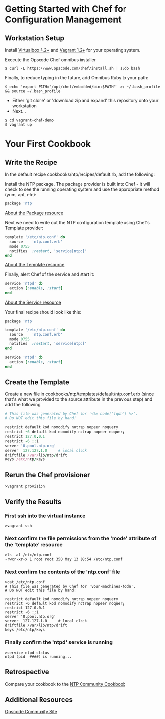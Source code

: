 Getting Started with Chef for Configuration Management
======================================================

Workstation Setup
-----------------

Install [Virtualbox 4.2+](https://www.virtualbox.org/wiki/Downloads) and [Vagrant 1.2+](http://downloads.vagrantup.com/) for your operating system.

Execute the Opscode Chef omnibus installer

`$ curl -L https://www.opscode.com/chef/install.sh | sudo bash`

Finally, to reduce typing in the future, add Omnibus Ruby to your path:

`$ echo 'export PATH="/opt/chef/embedded/bin:$PATH"' >> ~/.bash_profile && source ~/.bash_profile`

* Either 'git clone' or 'download zip and expand' this repository onto your workstation
* Next...

```
$ cd vagrant-chef-demo
$ vagrant up
```

Your First Cookbook
===================

Write the Recipe
----------------

In the default recipe cookbooks/ntp/recipes/default.rb, add the following:

Install the NTP package. The package provider is built into Chef - it will check to see the running operating system and use the appropriate method (yum, apt, etc):

```ruby
package 'ntp'
```

[About the Package resource](http://docs.opscode.com/resource_package.html)

Next we need to write out the NTP configuration template using Chef's Template provider:

```ruby
template '/etc/ntp.conf' do
  source    'ntp.conf.erb'
  mode 0755
  notifies  :restart, 'service[ntpd]'
end
```

[About the Template resource](http://docs.opscode.com/essentials_cookbook_templates.html)

Finally, alert Chef of the service and start it:

```ruby
service 'ntpd' do
  action [:enable, :start]
end
```

[About the Service resource](http://docs.opscode.com/resource_service.html)

Your final recipe should look like this:

```ruby
package 'ntp'

template '/etc/ntp.conf' do
  source    'ntp.conf.erb'
  mode 0755
  notifies  :restart, 'service[ntpd]'
end

service 'ntpd' do
  action [:enable, :start]
end
```

Create the Template
-------------------

Create a new file in cookbooks/ntp/templates/default/ntp.conf.erb (since that's what we provided to the source attribute in the previous step) and add the following:

```ruby
# This file was generated by Chef for '<%= node['fqdn'] %>'.
# Do NOT edit this file by hand!

restrict default kod nomodify notrap nopeer noquery
restrict -6 default kod nomodify notrap nopeer noquery
restrict 127.0.0.1
restrict -6 ::1
server '0.pool.ntp.org'
server  127.127.1.0     # local clock
driftfile /var/lib/ntp/drift
keys /etc/ntp/keys
```

Rerun the Chef provisioner
--------------------------

```
>vagrant provision
```

Verify the Results
------------------

### First ssh into the virtual instance

```
>vagrant ssh
```

### Next confirm the file permissions from the 'mode' attribute of the 'template' resource
```
>ls -al /etc/ntp.conf
-rwxr-xr-x 1 root root 350 May 13 18:54 /etc/ntp.conf
```

### Next confirm the contents of the 'ntp.conf' file
```
>cat /etc/ntp.conf
# This file was generated by Chef for 'your-machines-fqdn'.
# Do NOT edit this file by hand!

restrict default kod nomodify notrap nopeer noquery
restrict -6 default kod nomodify notrap nopeer noquery
restrict 127.0.0.1
restrict -6 ::1
server '0.pool.ntp.org'
server  127.127.1.0     # local clock
driftfile /var/lib/ntp/drift
keys /etc/ntp/keys
```

### Finally confirm the 'ntpd' service is running
```
>service ntpd status
ntpd (pid  ####) is running...
```

Retrospective
-------------

Compare your cookbook to the [NTP Community Cookbook](http://community.opscode.com/cookbooks/ntp)

Additional Resources
--------------------
[Opscode Community Site](http://community.opscode.com/)